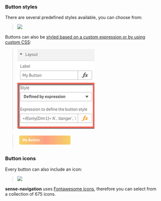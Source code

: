 
### Button styles

There are several predefined styles available, you can choose from:

> ![](docs/images/sense_navigation_styles.png)

Buttons can also be [styled based on a custom expression or by using custom CSS](docs/config-layout.md#advanced-styling):

> ![](docs/images/sense_navigation_style_by_expression.png)

> ![](docs/images/custom-css-button.png)

### Button icons
Every button can also include an icon:

> ![](docs/images/sense_navigation_button_icons.png)

**sense-navigation** uses [Fontawesome icons](http://fontawesome.io/), therefore you can select from a collection of 675 icons.
